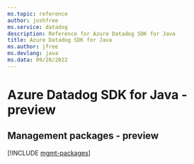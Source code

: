 ```yaml
---
ms.topic: reference
author: joshfree
ms.service: datadog
description: Reference for Azure Datadog SDK for Java
title: Azure Datadog SDK for Java
ms.author: jfree
ms.devlang: java
ms.data: 09/28/2022
---
```

# Azure Datadog SDK for Java - preview

## Management packages - preview
[!INCLUDE [mgmt-packages](datadog-mgmt-index.md)]